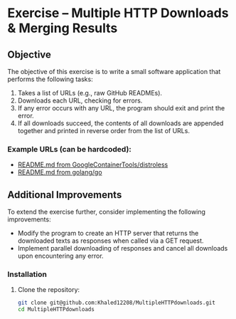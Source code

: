 # Exercise – Multiple HTTP Downloads & Merging Results

## Objective

The objective of this exercise is to write a small software application that performs the following tasks:

1. Takes a list of URLs (e.g., raw GitHub READMEs).
2. Downloads each URL, checking for errors.
3. If any error occurs with any URL, the program should exit and print the error.
4. If all downloads succeed, the contents of all downloads are appended together and printed in reverse order from the list of URLs.

### Example URLs (can be hardcoded):

- [README.md from GoogleContainerTools/distroless](https://raw.githubusercontent.com/GoogleContainerTools/distroless/main/java/README.md)
- [README.md from golang/go](https://raw.githubusercontent.com/golang/go/master/README.md)

## Additional Improvements

To extend the exercise further, consider implementing the following improvements:

- Modify the program to create an HTTP server that returns the downloaded texts as responses when called via a GET request.
- Implement parallel downloading of responses and cancel all downloads upon encountering any error.


### Installation

1. Clone the repository:

   ```bash
   git clone git@github.com:Khaled12208/MultipleHTTPdownloads.git
   cd MultipleHTTPdownloads

